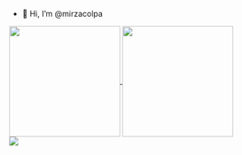 - 👋 Hi, I’m @mirzacolpa

<a href="https://github.com/anuraghazra/github-readme-stats">
  <img height=200 align="center" src="https://github-readme-stats.vercel.app/api?username=mirzacolpa" />
</a>
<a href="https://github.com/anuraghazra/convoychat">
  <img height=200 align="center" src="https://github-readme-stats.vercel.app/api/top-langs/?username=mirzacolpa&size_weight=0.5&count_weight=0.5" />
</a>
<br>
<div>
  <img src="https://github-readme-stats.vercel.app/api/wakatime?username=cemirza" />
</div>


<!---
mirzacolpa/mirzacolpa is a ✨ special ✨ repository because its `README.md` (this file) appears on your GitHub profile.
You can click the Preview link to take a look at your changes.
--->

